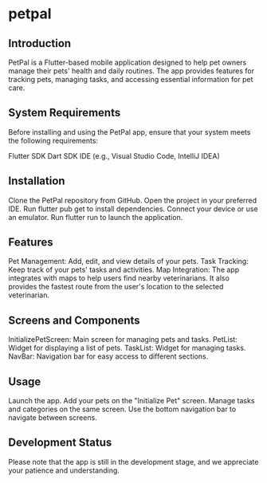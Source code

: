 # petpal

## Introduction

PetPal is a Flutter-based mobile application designed to help pet owners manage their pets' health and daily routines. The app provides features for tracking pets, managing tasks, and accessing essential information for pet care.

## System Requirements
Before installing and using the PetPal app, ensure that your system meets the following requirements:

Flutter SDK
Dart SDK
IDE (e.g., Visual Studio Code, IntelliJ IDEA)

## Installation
Clone the PetPal repository from GitHub.
Open the project in your preferred IDE.
Run flutter pub get to install dependencies.
Connect your device or use an emulator.
Run flutter run to launch the application.

## Features
Pet Management: Add, edit, and view details of your pets.
Task Tracking: Keep track of your pets' tasks and activities.
Map Integration: The app integrates with maps to help users find nearby veterinarians. It also provides the fastest route from the user's location to the selected veterinarian.

## Screens and Components
InitializePetScreen: Main screen for managing pets and tasks.
PetList: Widget for displaying a list of pets.
TaskList: Widget for managing tasks.
NavBar: Navigation bar for easy access to different sections.

## Usage
Launch the app.
Add your pets on the "Initialize Pet" screen.
Manage tasks and categories on the same screen.
Use the bottom navigation bar to navigate between screens.

## Development Status
Please note that the app is still in the development stage, and we appreciate your patience and understanding.
